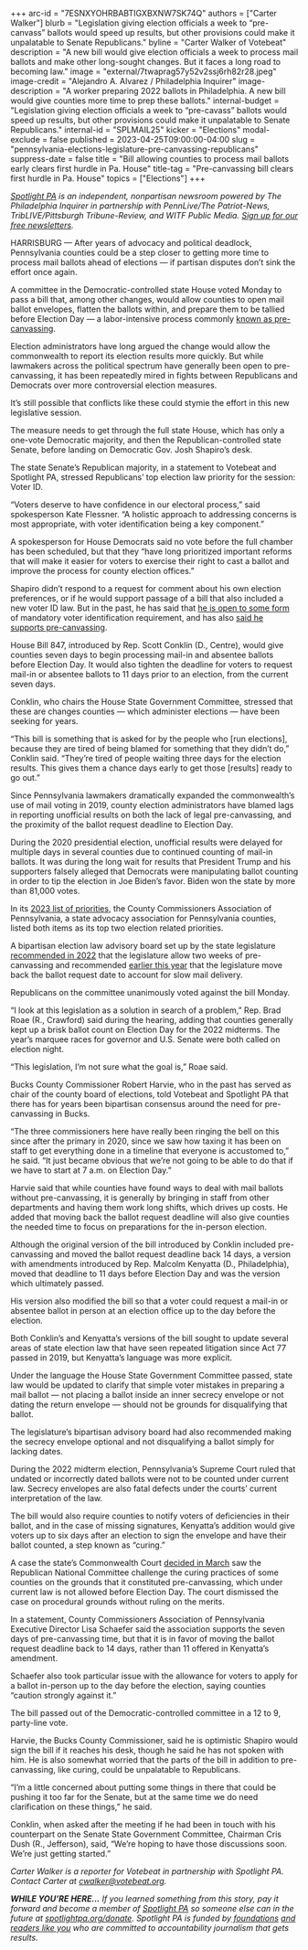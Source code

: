 +++
arc-id = "7ESNXYOHRBABTIGXBXNW7SK74Q"
authors = ["Carter Walker"]
blurb = "Legislation giving election officials a week to “pre-canvass” ballots would speed up results, but other provisions could make it unpalatable to Senate Republicans."
byline = "Carter Walker of Votebeat"
description = "A new bill would give election officials a week to process mail ballots and make other long-sought changes. But it faces a long road to becoming law."
image = "external/7twaprag57y52v2ssj6rh82r28.jpeg"
image-credit = "Alejandro A. Alvarez / Philadelphia Inquirer"
image-description = "A worker preparing 2022 ballots in Philadelphia. A new bill would give counties more time to prep these ballots."
internal-budget = "Legislation giving election officials a week to “pre-cavass” ballots would speed up results, but other provisions could make it unpalatable to Senate Republicans."
internal-id = "SPLMAIL25"
kicker = "Elections"
modal-exclude = false
published = 2023-04-25T09:00:00-04:00
slug = "pennsylvania-elections-legislature-pre-canvassing-republicans"
suppress-date = false
title = "Bill allowing counties to process mail ballots early clears first hurdle in Pa. House"
title-tag = "Pre-canvassing bill clears first hurdle in Pa. House"
topics = ["Elections"]
+++

<a href="https://www.spotlightpa.org/"><i>Spotlight PA</i></a><i> is an independent, nonpartisan newsroom powered by The Philadelphia Inquirer in partnership with PennLive/The Patriot-News, TribLIVE/Pittsburgh Tribune-Review, and WITF Public Media. </i><a href="https://www.spotlightpa.org/newsletters"><i>Sign up for our free newsletters</i></a><i>.</i>

HARRISBURG — After years of advocacy and political deadlock, Pennsylvania counties could be a step closer to getting more time to process mail ballots ahead of elections — if partisan disputes don’t sink the effort once again.

A committee in the Democratic-controlled state House voted Monday to pass a bill that, among other changes, would allow counties to open mail ballot envelopes, flatten the ballots within, and prepare them to be tallied before Election Day — a labor-intensive process commonly <a href="https://pennsylvania.votebeat.org/2022/5/12/23069219/pennsylvania-mail-ballot-counting-delayed-election-results">known as pre-canvassing</a>.

Election administrators have long argued the change would allow the commonwealth to report its election results more quickly. But while lawmakers across the political spectrum have generally been open to pre-canvassing, it has been repeatedly mired in fights between Republicans and Democrats over more controversial election measures.

<script src="https://www.spotlightpa.org/embed.js" async></script><div data-spl-embed-version="1" data-spl-src="https://www.spotlightpa.org/embeds/newsletter/"></div>

It’s still possible that conflicts like these could stymie the effort in this new legislative session.

The measure needs to get through the full state House, which has only a one-vote Democratic majority, and then the Republican-controlled state Senate, before landing on Democratic Gov. Josh Shapiro’s desk.

The state Senate’s Republican majority, in a statement to Votebeat and Spotlight PA, stressed Republicans’ top election law priority for the session: Voter ID.

“Voters deserve to have confidence in our electoral process,” said spokesperson Kate Flessner. “A holistic approach to addressing concerns is most appropriate, with voter identification being a key component.”

A spokesperson for House Democrats said no vote before the full chamber has been scheduled, but that they “have long prioritized important reforms that will make it easier for voters to exercise their right to cast a ballot and improve the process for county election offices.”

Shapiro didn’t respond to a request for comment about his own election preferences, or if he would support passage of a bill that also included a new voter ID law. But in the past, he has said that <a href="https://www.inquirer.com/politics/election/pennsylvania-voting-laws-2022-governor-election-20220125.html">he is open to some form</a> of mandatory voter identification requirement, and has also <a href="https://joshshapiro.org/votingrights/">said he supports pre-canvassing</a>.

House Bill 847, introduced by Rep. Scott Conklin (D., Centre), would give counties seven days to begin processing mail-in and absentee ballots before Election Day. It would also tighten the deadline for voters to request mail-in or absentee ballots to 11 days prior to an election, from the current seven days.

Conklin, who chairs the House State Government Committee, stressed that these are changes counties — which administer elections — have been seeking for years.

“This bill is something that is asked for by the people who [run elections], because they are tired of being blamed for something that they didn’t do,” Conklin said. “They’re tired of people waiting three days for the election results. This gives them a chance days early to get those [results] ready to go out.”

Since Pennsylvania lawmakers dramatically expanded the commonwealth’s use of mail voting in 2019, county election administrators have blamed lags in reporting unofficial results on both the lack of legal pre-canvassing, and the proximity of the ballot request deadline to Election Day.

During the 2020 presidential election, unofficial results were delayed for multiple days in several counties due to continued counting of mail-in ballots. It was during the long wait for results that President Trump and his supporters falsely alleged that Democrats were manipulating ballot counting in order to tip the election in Joe Biden’s favor. Biden won the state by more than 81,000 votes.

In its <a href="https://www.pacounties.org/getmedia/7f6da008-721d-4fed-8cbf-15609a1ddc03/2023-Priorities-Brochure-FINAL.pdf">2023 list of priorities</a>, the County Commissioners Association of Pennsylvania, a state advocacy association for Pennsylvania counties, listed both items as its top two election related priorities.

A bipartisan election law advisory board set up by the state legislature <a href="http://jsg.legis.state.pa.us/resources/documents/ftp/act12/ELAB%202022%20FINAL%20Report%20(6.21.22).pdf">recommended in 2022</a> that the legislature allow two weeks of pre-canvassing and recommended <a href="https://www.witf.org/2023/02/06/pennsylvania-should-have-longer-voter-registration-period-optional-mail-in-ballot-secrecy-envelopes-agency-recommends/">earlier this year</a> that the legislature move back the ballot request date to account for slow mail delivery.

Republicans on the committee unanimously voted against the bill Monday.

“I look at this legislation as a solution in search of a problem,” Rep. Brad Roae (R., Crawford) said during the hearing, adding that counties generally kept up a brisk ballot count on Election Day for the 2022 midterms. The year’s marquee races for governor and U.S. Senate were both called on election night.

“This legislation, I’m not sure what the goal is,” Roae said.

Bucks County Commissioner Robert Harvie, who in the past has served as chair of the county board of elections, told Votebeat and Spotlight PA that there has for years been bipartisan consensus around the need for pre-canvassing in Bucks.

“The three commissioners here have really been ringing the bell on this since after the primary in 2020, since we saw how taxing it has been on staff to get everything done in a timeline that everyone is accustomed to,” he said. “It just became obvious that we’re not going to be able to do that if we have to start at 7 a.m. on Election Day.”

Harvie said that while counties have found ways to deal with mail ballots without pre-canvassing, it is generally by bringing in staff from other departments and having them work long shifts, which drives up costs. He added that moving back the ballot request deadline will also give counties the needed time to focus on preparations for the in-person election.

Although the original version of the bill introduced by Conklin included pre-canvassing and moved the ballot request deadline back 14 days, a version with amendments introduced by Rep. Malcolm Kenyatta (D., Philadelphia), moved that deadline to 11 days before Election Day and was the version which ultimately passed.

His version also modified the bill so that a voter could request a mail-in or absentee ballot in person at an election office up to the day before the election.

Both Conklin’s and Kenyatta’s versions of the bill sought to update several areas of state election law that have seen repeated litigation since Act 77 passed in 2019, but Kenyatta’s language was more explicit.

Under the language the House State Government Committee passed, state law would be updated to clarify that simple voter mistakes in preparing a mail ballot — not placing a ballot inside an inner secrecy envelope or not dating the return envelope — should not be grounds for disqualifying that ballot.

The legislature’s bipartisan advisory board had also recommended making the secrecy envelope optional and not disqualifying a ballot simply for lacking dates.

During the 2022 midterm election, Pennsylvania’s Supreme Court ruled that undated or incorrectly dated ballots were not to be counted under current law. Secrecy envelopes are also fatal defects under the courts’ current interpretation of the law.

The bill would also require counties to notify voters of deficiencies in their ballot, and in the case of missing signatures, Kenyatta’s addition would give voters up to six days after an election to sign the envelope and have their ballot counted, a step known as “curing.”

A case the state’s Commonwealth Court <a href="https://pennsylvania.votebeat.org/2023/3/28/23660626/pennsylvania-commonwealth-court-ballot-curing-lawsuit">decided in March</a> saw the Republican National Committee challenge the curing practices of some counties on the grounds that it constituted pre-canvassing, which under current law is not allowed before Election Day. The court dismissed the case on procedural grounds without ruling on the merits.

In a statement, County Commissioners Association of Pennsylvania Executive Director Lisa Schaefer said the association supports the seven days of pre-canvassing time, but that it is in favor of moving the ballot request deadline back to 14 days, rather than 11 offered in Kenyatta’s amendment.

Schaefer also took particular issue with the allowance for voters to apply for a ballot in-person up to the day before the election, saying counties “caution strongly against it.”

The bill passed out of the Democratic-controlled committee in a 12 to 9, party-line vote.

<script src="https://www.spotlightpa.org/embed.js" async></script><div data-spl-embed-version="1" data-spl-src="https://www.spotlightpa.org/embeds/donate/"></div>

Harvie, the Bucks County Commissioner, said he is optimistic Shapiro would sign the bill if it reaches his desk, though he said he has not spoken with him. He is also somewhat worried that the parts of the bill in addition to pre-canvassing, like curing, could be unpalatable to Republicans.

“I’m a little concerned about putting some things in there that could be pushing it too far for the Senate, but at the same time we do need clarification on these things,” he said.

Conklin, when asked after the meeting if he had been in touch with his counterpart on the Senate State Government Committee, Chairman Cris Dush (R., Jefferson), said, “We’re hoping to have those discussions soon. We’re just getting started.”

<i>Carter Walker is a reporter for Votebeat in partnership with Spotlight PA. Contact Carter at </i><a href="mailto:cwalker@votebeat.org" target="_blank"><i>cwalker@votebeat.org</i></a><i>.</i>

<i><b>WHILE YOU’RE HERE...</b></i><i> If you learned something from this story, pay it forward and become a member of </i><a href="https://www.spotlightpa.org/"><i>Spotlight PA</i></a><i> so someone else can in the future at </i><a href="https://www.spotlightpa.org/donate"><i>spotlightpa.org/donate</i></a><i>. Spotlight PA is funded by</i><a href="https://www.spotlightpa.org/support"><i> foundations</i></a><i> </i><a href="https://www.spotlightpa.org/support"><i>and readers like you</i></a><i> who are committed to accountability journalism that gets results.</i>

